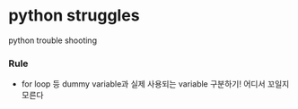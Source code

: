 python struggles
=======
python trouble shooting  

### Rule
* for loop 등 dummy variable과 실제 사용되는 variable 구분하기! 어디서 꼬일지 모른다